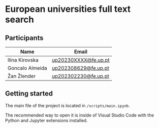 # European universities full text search

## Participants

| Name            | Email                |
| --------------- | -------------------- |
| Ilina Kirovska  | up20230XXXX@fe.up.pt |
| Goncalo Almeida | up202308629@fe.up.pt |
| Žan Žlender     | up202302230@fe.up.pt |

## Getting started

The main file of the project is located in `/scripts/main.ipynb`.

The recommended way to open it is inside of Visual Studio Code with the Python and Jupyter extensions installed.
